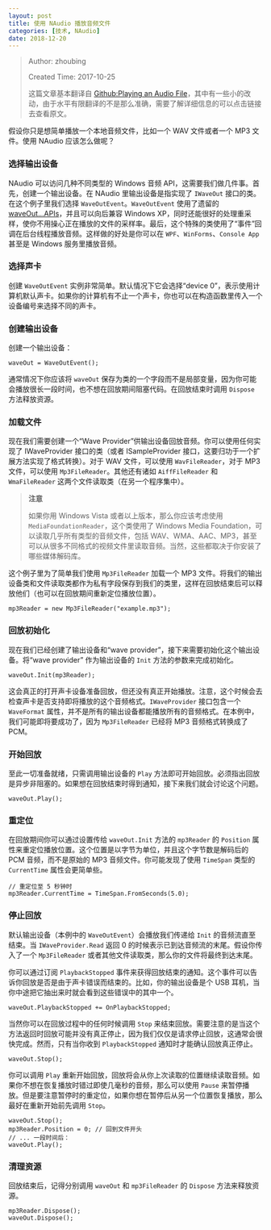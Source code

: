 ```yaml
---
layout: post
title: 使用 NAudio 播放音频文件
categories: [技术, NAudio]
date: 2018-12-20
---
```


> Author: zhoubing
> 
> Created Time: 2017-10-25
> 
> 这篇文章基本翻译自 [Github:Playing an Audio File](https://github.com/naudio/NAudio/wiki/Playing-an-Audio-File)，其中有一些小的改动，由于水平有限翻译的不是那么准确，需要了解详细信息的可以点击链接去查看原文。

假设你只是想简单播放一个本地音频文件，比如一个 WAV 文件或者一个 MP3 文件。使用 NAudio 应该怎么做呢？

### 选择输出设备

NAudio 可以访问几种不同类型的 Windows 音频 API，这需要我们做几件事。首先，创建一个输出设备。在 NAudio 里输出设备是指实现了 `IWaveOut` 接口的类。在这个例子里我们选择 `WaveOutEvent`。`WaveOutEvent` 使用了遗留的 [waveOut...APIs](https://msdn.microsoft.com/en-us/library/dd743866(v=vs.85).aspx)，并且可以向后兼容 Windows XP，同时还能很好的处理重采样，使你不用操心正在播放的文件的采样率。最后，这个特殊的类使用了“事件”回调在后台线程播放音频。这样做的好处是你可以在 `WPF`、`WinForms`、`Console App` 甚至是 Windows 服务里播放音频。

### 选择声卡

创建 `WaveOutEvent` 实例非常简单。默认情况下它会选择“device 0”，表示使用计算机默认声卡。如果你的计算机有不止一个声卡，你也可以在构造函数里传入一个设备编号来选择不同的声卡。

### 创建输出设备

创建一个输出设备：

	waveOut = WaveOutEvent();

通常情况下你应该将 `waveOut` 保存为类的一个字段而不是局部变量，因为你可能会播放很长一段时间，也不想在回放期间阻塞代码。在回放结束时调用 `Dispose` 方法释放资源。

### 加载文件

现在我们需要创建一个“Wave Provider”供输出设备回放音频。你可以使用任何实现了 IWaveProvider 接口的类（或者 ISampleProvider 接口，这要归功于一个扩展方法实现了格式转换）。对于 WAV 文件，可以使用 `WavFileReader`，对于 MP3 文件，可以使用 `Mp3FileReader`。其他还有诸如 `AiffFileReader` 和 `WmaFileReader` 这两个文件读取类（在另一个程序集中）。

> **注意**
> 
> 如果你用 Windows Vista 或者以上版本，那么你应该考虑使用 `MediaFoundationReader`，这个类使用了 Windows Media Foundation，可以读取几乎所有类型的音频文件，包括 WAV、WMA、AAC、MP3，甚至可以从很多不同格式的视频文件里读取音频。当然，这些都取决于你安装了哪些媒体解码库。

这个例子里为了简单我们使用 `Mp3FileReader` 加载一个 MP3 文件。将我们的输出设备类和文件读取类都作为私有字段保存到我们的类里，这样在回放结束后可以释放他们（也可以在回放期间重新定位播放位置）。

	mp3Reader = new Mp3FileReader("example.mp3");

### 回放初始化

现在我们已经创建了输出设备和“wave provider”，接下来需要初始化这个输出设备。将“wave provider” 作为输出设备的 `Init` 方法的参数来完成初始化。

	waveOut.Init(mp3Reader);

这会真正的打开声卡设备准备回放，但还没有真正开始播放。注意，这个时候会去检查声卡是否支持即将播放的这个音频格式。`IWaveProvider` 接口包含一个 `WaveFormat` 属性，并不是所有的输出设备都能播放所有的音频格式。在本例中，我们可能即将要成功了，因为 `Mp3FileReader` 已经将 MP3 音频格式转换成了 PCM。

### 开始回放

至此一切准备就绪，只需调用输出设备的 `Play` 方法即可开始回放。必须指出回放是异步非阻塞的。如果想在回放结束时得到通知，接下来我们就会讨论这个问题。

	waveOut.Play();

### 重定位

在回放期间你可以通过设置传给 `waveOut.Init` 方法的 `mp3Reader` 的 `Position` 属性来重定位播放位置。这个位置是以字节为单位，并且这个字节数是解码后的 PCM 音频，而不是原始的 MP3 音频文件。你可能发现了使用 `TimeSpan` 类型的 `CurrentTime` 属性会更简单些。

	// 重定位至 5 秒钟时
	mp3Reader.CurrentTime = TimeSpan.FromSeconds(5.0);

### 停止回放

默认输出设备（本例中的 `WaveOutEvent`）会播放我们传递给 `Init` 的音频流直至结束。当 `IWaveProvider.Read` 返回 0 的时候表示已到达音频流的末尾。假设你传入了一个 `Mp3FileReader` 或者其他文件读取类，那么你的文件将最终到达末尾。

你可以通过订阅 `PlaybackStopped` 事件来获得回放结束的通知。这个事件可以告诉你回放是否是由于声卡错误而结束的。比如，你的输出设备是个 USB 耳机，当你中途把它抽出来时就会看到这些错误中的其中一个。

	waveOut.PlaybackStopped += OnPlaybackStopped;

当然你可以在回放过程中的任何时候调用 `Stop` 来结束回放。需要注意的是当这个方法返回时回放可能并没有真正停止，因为我们仅仅是请求停止回放，这通常会很快完成。然而，只有当你收到 `PlaybackStopped` 通知时才能确认回放真正停止。

	waveOut.Stop();

你可以调用 `Play` 重新开始回放，回放将会从你上次读取的位置继续读取音频。如果你不想在恢复播放时错过即使几毫秒的音频，那么可以使用 `Pause` 来暂停播放。但是要注意暂停时的重定位，如果你想在暂停后从另一个位置恢复播放，那么最好在重新开始前先调用 `Stop`。

	waveOut.Stop();
	mp3Reader.Position = 0; // 回到文件开头
	// ... 一段时间后：
	waveOut.Play();

### 清理资源

回放结束后，记得分别调用 `waveOut` 和 `mp3FileReader` 的 `Dispose` 方法来释放资源。

	mp3Reader.Dispose();
	waveOut.Dispose();
